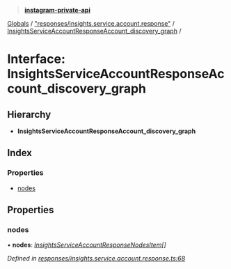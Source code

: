 > **[instagram-private-api](../README.md)**

[Globals](../README.md) / ["responses/insights.service.account.response"](../modules/_responses_insights_service_account_response_.md) / [InsightsServiceAccountResponseAccount_discovery_graph](_responses_insights_service_account_response_.insightsserviceaccountresponseaccount_discovery_graph.md) /

# Interface: InsightsServiceAccountResponseAccount_discovery_graph

## Hierarchy

* **InsightsServiceAccountResponseAccount_discovery_graph**

## Index

### Properties

* [nodes](_responses_insights_service_account_response_.insightsserviceaccountresponseaccount_discovery_graph.md#nodes)

## Properties

###  nodes

• **nodes**: *[InsightsServiceAccountResponseNodesItem](_responses_insights_service_account_response_.insightsserviceaccountresponsenodesitem.md)[]*

*Defined in [responses/insights.service.account.response.ts:68](https://github.com/dilame/instagram-private-api/blob/e9c516c/src/responses/insights.service.account.response.ts#L68)*